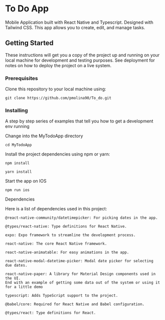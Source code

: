 # To Do App

Mobile Application built with React Native and Typescript. 
Designed with Tailwind CSS.
This app allows you to create, edit, and manage tasks.

## Getting Started

These instructions will get you a copy of the project up and running on your local machine for development and testing purposes. See deployment for notes on how to deploy the project on a live system.

### Prerequisites

Clone this repository to your local machine using:


```
git clone https://github.com/pmolina90/To_do.git
```

### Installing

A step by step series of examples that tell you how to get a development env running

Change into the MyTodoApp directory

```
cd MyTodoApp
```

Install the project dependencies using npm or yarn:

```
npm install
```

```
yarn install
```

Start the app on IOS

```
npm run ios
```

Dependencies

Here is a list of dependencies used in this project:

```
@react-native-community/datetimepicker: For picking dates in the app.

@types/react-native: Type definitions for React Native.

expo: Expo framework to streamline the development process.

react-native: The core React Native framework.

react-native-animatable: For easy animations in the app.

react-native-modal-datetime-picker: Modal date picker for selecting due dates.

react-native-paper: A library for Material Design components used in the UI.
End with an example of getting some data out of the system or using it for a little demo

typescript: Adds TypeScript support to the project.

@babel/core: Required for React Native and Babel configuration.

@types/react: Type definitions for React.

```
